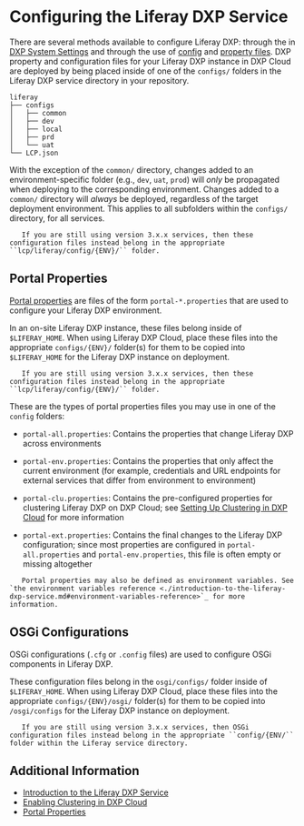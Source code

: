 # Configuring the Liferay DXP Service

There are several methods available to configure Liferay DXP: through the in [DXP System Settings](https://learn.liferay.com/dxp/7.x/en/system-administration/system-settings/system-settings.html) and through the use of [config](https://learn.liferay.com/dxp/7.x/en/system-administration/system-settings/using-configuration-files.html) and [property files](https://learn.liferay.com/dxp/7.x/en/installation-and-upgrades/reference/portal-properties.html).  DXP property and configuration files for your Liferay DXP instance in DXP Cloud are deployed by being placed inside of one of the `configs/` folders in the Liferay DXP service directory in your repository.

```
liferay
├── configs
│   ├── common
│   ├── dev
│   ├── local
│   ├── prd
│   └── uat
└── LCP.json
```

With the exception of the `common/` directory, changes added to an environment-specific folder (e.g., `dev`, `uat`, `prod`) will _only_ be propagated when deploying to the corresponding environment. Changes added to a `common/` directory will _always_ be deployed, regardless of the target deployment environment. This applies to all subfolders within the `configs/` directory, for all services.

```note::
   If you are still using version 3.x.x services, then these configuration files instead belong in the appropriate ``lcp/liferay/config/{ENV}/`` folder.
```

## Portal Properties

[Portal properties](https://learn.liferay.com/dxp/7.x/en/installation-and-upgrades/reference/portal-properties.html) are files of the form `portal-*.properties` that are used to configure your Liferay DXP environment.

In an on-site Liferay DXP instance, these files belong inside of `$LIFERAY_HOME`. When using Liferay DXP Cloud, place these files into the appropriate `configs/{ENV}/` folder(s) for them to be copied into `$LIFERAY_HOME` for the Liferay DXP instance on deployment.

```note::
   If you are still using version 3.x.x services, then these configuration files instead belong in the appropriate ``lcp/liferay/config/{ENV}/`` folder.
```

These are the types of portal properties files you may use in one of the `config` folders:

* `portal-all.properties`: Contains the properties that change Liferay DXP across environments

* `portal-env.properties`: Contains the properties that only affect the current environment (for example, credentials and URL endpoints for external services that differ from environment to environment)

* `portal-clu.properties`: Contains the pre-configured properties for clustering Liferay DXP on DXP Cloud; see [Setting Up Clustering in DXP Cloud](./setting-up-clustering-in-dxp-cloud.md) for more information

* `portal-ext.properties`: Contains the final changes to the Liferay DXP configuration; since most properties are configured in `portal-all.properties` and `portal-env.properties`, this file is often empty or missing altogether

```note::
   Portal properties may also be defined as environment variables. See `the environment variables reference <./introduction-to-the-liferay-dxp-service.md#environment-variables-reference>`_ for more information.
```

## OSGi Configurations

OSGi configurations (`.cfg` or `.config` files) are used to configure OSGi components in Liferay DXP.

These configuration files belong in the `osgi/configs/` folder inside of `$LIFERAY_HOME`. When using Liferay DXP Cloud, place these files into the appropriate `configs/{ENV}/osgi/` folder(s) for them to be copied into `/osgi/configs` for the Liferay DXP instance on deployment.

```note::
   If you are still using version 3.x.x services, then OSGi configuration files instead belong in the appropriate ``config/{ENV/`` folder within the Liferay service directory.
```

## Additional Information

* [Introduction to the Liferay DXP Service](./introduction-to-the-liferay-dxp-service.md)
* [Enabling Clustering in DXP Cloud](./setting-up-clustering-in-dxp-cloud.md)
* [Portal Properties](https://learn.liferay.com/dxp/7.x/en/installation-and-upgrades/reference/portal-properties.html)
